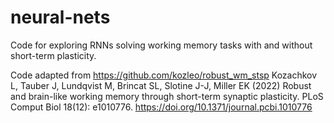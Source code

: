 # neural-nets

Code for exploring RNNs solving working memory tasks with and without short-term plasticity.

Code adapted from https://github.com/kozleo/robust_wm_stsp
Kozachkov L, Tauber J, Lundqvist M, Brincat SL, Slotine J-J, Miller EK (2022) Robust and brain-like working memory through short-term synaptic plasticity. PLoS Comput Biol 18(12): e1010776. https://doi.org/10.1371/journal.pcbi.1010776
